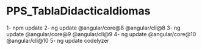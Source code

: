 # PPS_TablaDidacticaIdiomas

1- npm update
2- ng update @angular/core@8 @angular/cli@8
3- ng update @angular/core@9 @angular/cli@9
4- ng update @angular/core@10 @angular/cli@10
5- ng update codelyzer